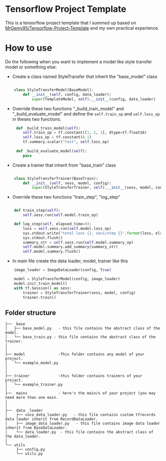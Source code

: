 # Tensorflow Project Template
This is a tensorflow project template that I summed up based on
[MrGemy95/Tensorflow-Project-Template](https://github.com/MrGemy95/Tensorflow-Project-Template) and my own practical experience.

# How to use
Do the following when you want to implement a model like style transfer model or something else:
-  Create a class named StyleTransfer that inherit the "base_model" class

```python

    class StyleTransferModel(BaseModel):
        def __init__(self, config, data_loader):
            super(TemplateModel, self).__init__(config, data_loader)
  ```
- Override these two functions "_build_train_model" and "_build_evaluate_model" and define the ```self.train_op``` and ```self.loss_op``` in theses two functions.
    
```python
     def _build_train_model(self):
        self.train_op = tf.constant([1, 2, 3], dtype=tf.float16)
        self.loss_op = tf.constant(0.1)
        tf.summary.scalar("test", self.loss_op)
            
     def _build_evaluate_model(self):
        pass

  ```
   
- Create a trainer that inherit from "base_train" class
```python

    class StyleTransferTrainer(BaseTrain):
        def __init__(self, sess, model, config):
            super(StyleTransferTrainer, self).__init__(sess, model, config)
```
- Override these two functions "train_step", "log_step"
```python

    def train_step(self):
        self.sess.run(self.model.train_op)

    def log_step(self, elapsed_time=0):
        loss = self.sess.run(self.model.loss_op)
        sys.stdout.write("total loss {}, secs/step {}".format(loss, elapsed_time))
        sys.stdout.flush()
        summary_str = self.sess.run(self.model.summary_op)
        self.model.summary.add_summary(summary_str)
        self.model.summary.flush()

```
- In main file create the data loader, model, trainer like this
```python
    image_loader = ImageDataLoader(config, True)

    model = StyleTransferModel(config, image_loader)
    model.init_train_model()
    with tf.Session() as sess:
        trainer = StyleTransferTrainer(sess, model, config)
        trainer.train()
```


Folder structure
--------------

```
├──  base
│   ├── base_model.py   - this file contains the abstract class of the model.
│   └── base_train.py - this file contains the abstract class of the trainer.
│
│
├── model               -This folder contains any model of your project.
│   └── example_model.py
│
│
├── trainer             -this folder contains trainers of your project.
│   └── example_trainer.py
│   
├──  mains              - here's the main/s of your project (you may need more than one main.
│                         
│  
├──  data _loader
│    ├── coco_data_loader.py   - this file contains custom tfrecords data loader inherit from RecordDataLoader.
│    ├── image_data_loader.py   - this file contains image data loader inherit from BaseDataLoader.
│    └── data_loader.py  - this file contains the abstract class of the data_loader.
│ 
└── utils
     ├── config.py
     └── utils.py

```

